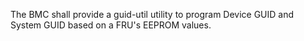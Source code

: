 The BMC shall provide a guid-util utility to program Device GUID and
System GUID based on a FRU's EEPROM values.
